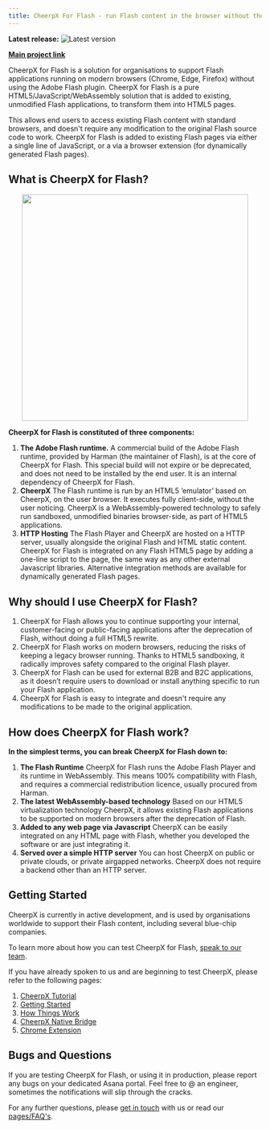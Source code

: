 ```yaml
---
title: CheerpX For Flash - run Flash content in the browser without the Flash Player
---
```


**Latest release:** ![Latest version](https://img.shields.io/badge/2021--08--26-v28-green)

[**Main project link**](https://leaningtech.com/cheerpx-for-flash/)

CheerpX for Flash is a solution for organisations to support Flash applications running on modern browsers (Chrome, Edge, Firefox) without using the Adobe Flash plugin. CheerpX for Flash is a pure HTML5/JavaScript/WebAssembly solution that is added to existing, unmodified Flash applications, to transform them into HTML5 pages.

This allows end users to access existing Flash content with standard browsers, and doesn't require any modification to the original Flash source code to work. CheerpX for Flash is added to existing Flash pages via either a single line of JavaScript, or a via a browser extension (for dynamically generated Flash pages).

## What is CheerpX for Flash?

<p align="center"><img src="https://leaningtech.com/wp-content/uploads/2021/02/treeFlash.gif" width="450"></p>

**CheerpX for Flash is constituted of three components:**

1. **The Adobe Flash runtime.** A commercial build of the Adobe Flash runtime, provided by Harman (the maintainer of Flash), is at the core of CheerpX for Flash. This special build will not expire or be deprecated, and does not need to be installed by the end user. It is an internal dependency of CheerpX for Flash.
2. **CheerpX** The Flash runtime is run by an HTML5 ’emulator’ based on CheerpX, on the user browser. It executes fully client-side, without the user noticing. CheerpX is a WebAssembly-powered technology to safely run sandboxed, unmodified binaries browser-side, as part of HTML5 applications.
3. **HTTP Hosting** The Flash Player and CheerpX are hosted on a HTTP server, usually alongside the original Flash and HTML static content. CheerpX for Flash is integrated on any Flash HTML5 page by adding a one-line script to the page, the same way as any other external Javascript libraries. Alternative integration methods are available for dynamically generated Flash pages.

## Why should I use CheerpX for Flash?

1. CheerpX for Flash allows you to continue supporting your internal, customer-facing or public-facing applications after the deprecation of Flash, without doing a full HTML5 rewrite.
2. CheerpX for Flash works on modern browsers, reducing the risks of keeping a legacy browser running. Thanks to HTML5 sandboxing, it radically improves safety compared to the original Flash player.
3. CheerpX for Flash can be used for external B2B and B2C applications, as it doesn’t require users to download or install anything specific to run your Flash application.
4. CheerpX for Flash is easy to integrate and doesn't require any modifications to be made to the original application.

## How does CheerpX for Flash work?

**In the simplest terms, you can break CheerpX for Flash down to:**

1. **The Flash Runtime** CheerpX for Flash runs the Adobe Flash Player and its runtime in WebAssembly. This means 100% compatibility with Flash, and requires a commercial redistribution licence, usually procured from Harman.
2. **The latest WebAssembly-based technology** Based on our HTML5 virtualization technology CheerpX, it allows existing Flash applications to be supported on modern browsers after the deprecation of Flash.
3. **Added to any web page via Javascript** CheerpX can be easily integrated on any HTML page with Flash, whether you developed the software or are just integrating it.
4. **Served over a simple HTTP server** You can host CheerpX on public or private clouds, or private airgapped networks. CheerpX does not require a backend other than an HTTP server.

## Getting Started

CheerpX is currently in active development, and is used by organisations worldwide to support their Flash content, including several blue-chip companies. 

To learn more about how you can test CheerpX for Flash, [speak to our team](https://leaningtech.com/contact-us/?subject=CheerpX%20for%20Flash%20information%20request#mailus).

If you have already spoken to us and are beginning to test CheerpX, please refer to the following pages:

1. [CheerpX Tutorial](pages/Tutorial)
2. [Getting Started](pages/Getting-Started)
3. [How Things Work](pages/How-It-Works)
4. [CheerpX Native Bridge](pages/Native-Bridge)
5. [Chrome Extension](pages/Chrome-Extension)

## Bugs and Questions

If you are testing CheerpX for Flash, or using it in production, please report any bugs on your dedicated Asana portal. Feel free to @ an engineer, sometimes the notifications will slip through the cracks.

For any further questions, please [get in touch](https://leaningtech.com/contact-us/?subject=CheerpX%20for%20Flash%20information%20request#mailus) with us or read our [pages/FAQ's](Frequently-Asked-Questions).
